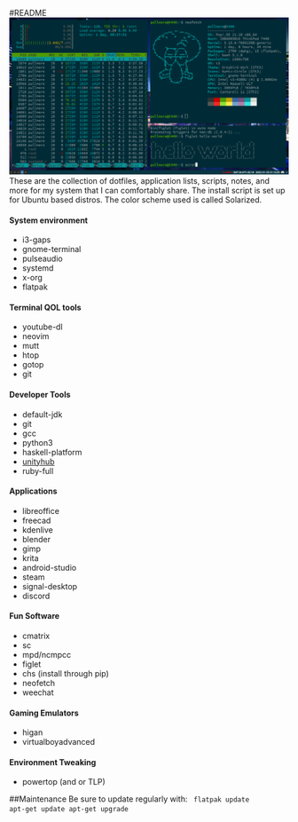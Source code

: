 #README
![desktop image](desktop-image.png "desktop")
These are the collection of dotfiles, application lists, scripts, notes, and more for my system that I can comfortably share. The install script is set up for Ubuntu based distros. The color scheme used is called Solarized.

#### System environment
- i3-gaps
- gnome-terminal
- pulseaudio
- systemd
- x-org
- flatpak

#### Terminal QOL tools
- youtube-dl
- neovim
- mutt
- htop
- gotop
- git

#### Developer Tools
- default-jdk
- git
- gcc
- python3
- haskell-platform
- [unityhub](https://docs.unity3d.com/hub/manual/InstallHub.html#install-hub-linux)
- ruby-full

#### Applications
- libreoffice
- freecad
- kdenlive
- blender
- gimp
- krita
- android-studio
- steam
- signal-desktop
- discord

#### Fun Software
- cmatrix
- sc
- mpd/ncmpcc
- figlet
- chs (install through pip) 
- neofetch
- weechat


#### Gaming Emulators
- higan
- virtualboyadvanced

#### Environment Tweaking
- powertop (and or TLP)

##Maintenance
Be sure to update regularly with:
<code>
flatpak update
apt-get update
apt-get upgrade
</code>
